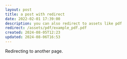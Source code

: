 ```yaml
---
layout: post
title: a post with redirect
date: 2022-02-01 17:39:00
description: you can also redirect to assets like pdf
redirect: /assets/pdf/example_pdf.pdf
created: 2024-08-05T12:23
updated: 2024-08-06T16:53
---
```


Redirecting to another page.
